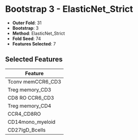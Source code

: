 # Bootstrap 3 - ElasticNet_Strict

- **Outer Fold**: 31
- **Bootstrap**: 3
- **Method**: ElasticNet_Strict
- **Fold Seed**: 74
- **Features Selected**: 7

## Selected Features

| Feature |
|---------|
| Tconv memCCR6_CD3 |
| Treg memory_CD3 |
| CD8 RO CCR6_CD3 |
| Treg memory_CD4 |
| CCR4_CD8RO |
| CD14mono_myeloid |
| CD27IgD_Bcells |
